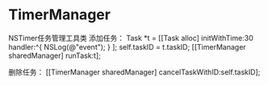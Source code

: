 # TimerManager
NSTimer任务管理工具类
添加任务：
Task *t = [[Task alloc] initWithTime:30 handler:^{
        NSLog(@"event");
} ];
self.taskID = t.taskID;
[[TimerManager sharedManager] runTask:t];

删除任务：
[[TimerManager sharedManager] cancelTaskWithID:self.taskID];
